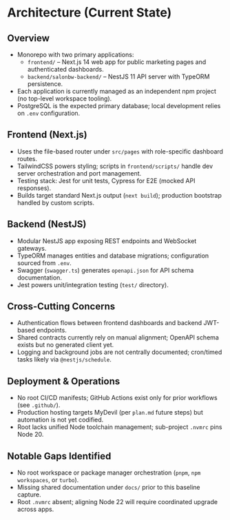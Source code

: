 # Architecture (Current State)

## Overview

- Monorepo with two primary applications:
  - `frontend/` – Next.js 14 web app for public marketing pages and authenticated dashboards.
  - `backend/salonbw-backend/` – NestJS 11 API server with TypeORM persistence.
- Each application is currently managed as an independent npm project (no top-level workspace tooling).
- PostgreSQL is the expected primary database; local development relies on `.env` configuration.

## Frontend (Next.js)

- Uses the file-based router under `src/pages` with role-specific dashboard routes.
- TailwindCSS powers styling; scripts in `frontend/scripts/` handle dev server orchestration and port management.
- Testing stack: Jest for unit tests, Cypress for E2E (mocked API responses).
- Builds target standard Next.js output (`next build`); production bootstrap handled by custom scripts.

## Backend (NestJS)

- Modular NestJS app exposing REST endpoints and WebSocket gateways.
- TypeORM manages entities and database migrations; configuration sourced from `.env`.
- Swagger (`swagger.ts`) generates `openapi.json` for API schema documentation.
- Jest powers unit/integration testing (`test/` directory).

## Cross-Cutting Concerns

- Authentication flows between frontend dashboards and backend JWT-based endpoints.
- Shared contracts currently rely on manual alignment; OpenAPI schema exists but no generated client yet.
- Logging and background jobs are not centrally documented; cron/timed tasks likely via `@nestjs/schedule`.

## Deployment & Operations

- No root CI/CD manifests; GitHub Actions exist only for prior workflows (see `.github/`).
- Production hosting targets MyDevil (per `plan.md` future steps) but automation is not yet codified.
- Root lacks unified Node toolchain management; sub-project `.nvmrc` pins Node 20.

## Notable Gaps Identified

- No root workspace or package manager orchestration (`pnpm`, `npm workspaces`, or `turbo`).
- Missing shared documentation under `docs/` prior to this baseline capture.
- Root `.nvmrc` absent; aligning Node 22 will require coordinated upgrade across apps.
